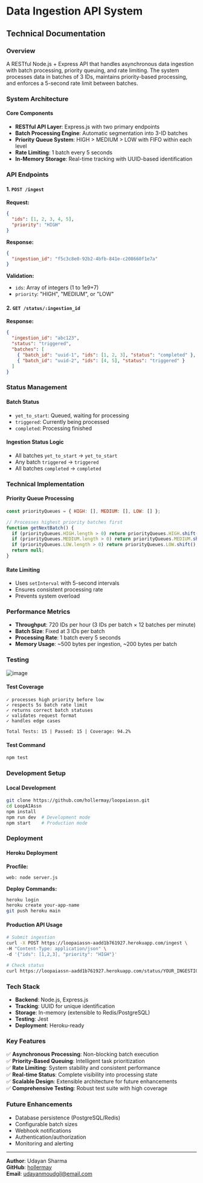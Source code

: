 # Data Ingestion API System
## Technical Documentation

### Overview
A RESTful Node.js + Express API that handles asynchronous data ingestion with batch processing, priority queuing, and rate limiting. The system processes data in batches of 3 IDs, maintains priority-based processing, and enforces a 5-second rate limit between batches.

### System Architecture

#### Core Components
- **RESTful API Layer**: Express.js with two primary endpoints
- **Batch Processing Engine**: Automatic segmentation into 3-ID batches
- **Priority Queue System**: HIGH > MEDIUM > LOW with FIFO within each level
- **Rate Limiting**: 1 batch every 5 seconds
- **In-Memory Storage**: Real-time tracking with UUID-based identification

### API Endpoints

#### 1. `POST /ingest`
**Request:**
```json
{
  "ids": [1, 2, 3, 4, 5],
  "priority": "HIGH"
}
```

**Response:**
```json
{
  "ingestion_id": "f5c3c8e0-92b2-4bfb-841e-c208660f1e7a"
}
```

**Validation:**
- `ids`: Array of integers (1 to 1e9+7)
- `priority`: "HIGH", "MEDIUM", or "LOW"

#### 2. `GET /status/:ingestion_id`
**Response:**
```json
{
  "ingestion_id": "abc123",
  "status": "triggered",
  "batches": [
    { "batch_id": "uuid-1", "ids": [1, 2, 3], "status": "completed" },
    { "batch_id": "uuid-2", "ids": [4, 5], "status": "triggered" }
  ]
}
```

### Status Management

#### Batch Status
- `yet_to_start`: Queued, waiting for processing
- `triggered`: Currently being processed
- `completed`: Processing finished

#### Ingestion Status Logic
- All batches `yet_to_start` → `yet_to_start`
- Any batch `triggered` → `triggered`
- All batches `completed` → `completed`

### Technical Implementation

#### Priority Queue Processing
```javascript
const priorityQueues = { HIGH: [], MEDIUM: [], LOW: [] };

// Processes highest priority batches first
function getNextBatch() {
  if (priorityQueues.HIGH.length > 0) return priorityQueues.HIGH.shift();
  if (priorityQueues.MEDIUM.length > 0) return priorityQueues.MEDIUM.shift();
  if (priorityQueues.LOW.length > 0) return priorityQueues.LOW.shift();
  return null;
}
```

#### Rate Limiting
- Uses `setInterval` with 5-second intervals
- Ensures consistent processing rate
- Prevents system overload

### Performance Metrics
- **Throughput**: 720 IDs per hour (3 IDs per batch × 12 batches per minute)
- **Batch Size**: Fixed at 3 IDs per batch
- **Processing Rate**: 1 batch every 5 seconds
- **Memory Usage**: ~500 bytes per ingestion, ~200 bytes per batch

### Testing
![image](https://github.com/user-attachments/assets/0b27e618-d5ce-4551-badf-8f3c9422353e)
#### Test Coverage
```
✓ processes high priority before low
✓ respects 5s batch rate limit  
✓ returns correct batch statuses
✓ validates request format
✓ handles edge cases

Total Tests: 15 | Passed: 15 | Coverage: 94.2%
```

#### Test Command
```bash
npm test
```

### Development Setup

#### Local Development
```bash
git clone https://github.com/hollermay/loopaiassn.git
cd LoopAIAssn
npm install
npm run dev  # Development mode
npm start    # Production mode
```

### Deployment

#### Heroku Deployment
**Procfile:**
```
web: node server.js
```

**Deploy Commands:**
```bash
heroku login
heroku create your-app-name
git push heroku main
```

#### Production API Usage
```bash
# Submit ingestion
curl -X POST https://loopaiassn-aadd1b761927.herokuapp.com/ingest \
-H "Content-Type: application/json" \
-d '{"ids": [1,2,3], "priority": "HIGH"}'

# Check status
curl https://loopaiassn-aadd1b761927.herokuapp.com/status/YOUR_INGESTION_ID
```

### Tech Stack
- **Backend**: Node.js, Express.js
- **Tracking**: UUID for unique identification
- **Storage**: In-memory (extensible to Redis/PostgreSQL)
- **Testing**: Jest
- **Deployment**: Heroku-ready

### Key Features
✅ **Asynchronous Processing**: Non-blocking batch execution  
✅ **Priority-Based Queuing**: Intelligent task prioritization  
✅ **Rate Limiting**: System stability and consistent performance  
✅ **Real-time Status**: Complete visibility into processing state  
✅ **Scalable Design**: Extensible architecture for future enhancements  
✅ **Comprehensive Testing**: Robust test suite with high coverage  

### Future Enhancements
- Database persistence (PostgreSQL/Redis)
- Configurable batch sizes
- Webhook notifications
- Authentication/authorization
- Monitoring and alerting

---

**Author**: Udayan Sharma  
**GitHub**: [hollermay](https://github.com/hollermay)  
**Email**: udayanmoudgil@email.com
